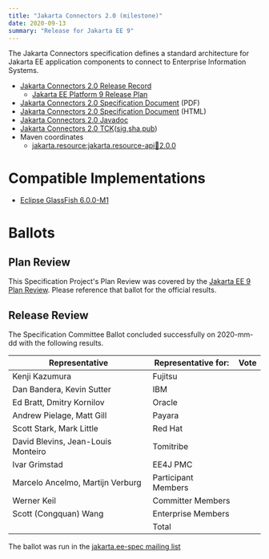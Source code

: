 ```yaml
---
title: "Jakarta Connectors 2.0 (milestone)"
date: 2020-09-13
summary: "Release for Jakarta EE 9"
---
```

The Jakarta Connectors specification defines a standard architecture for Jakarta EE application components to connect to Enterprise Information Systems.

* [Jakarta Connectors 2.0 Release Record](https://projects.eclipse.org/projects/ee4j.jca/releases/2.0.0)
  * [Jakarta EE Platform 9 Release Plan](https://eclipse-ee4j.github.io/jakartaee-platform/jakartaee9/JakartaEE9ReleasePlan)
* [Jakarta Connectors 2.0 Specification Document](./connectors-spec-2.0.pdf) (PDF)
* [Jakarta Connectors 2.0 Specification Document](./connectors-spec-2.0.html) (HTML)
* [Jakarta Connectors 2.0 Javadoc](./apidocs)
* [Jakarta Connectors 2.0 TCK](https://download.eclipse.org/ee4j/jakartaee-tck/jakartaee9-eftl/staged-900/jakarta-connectors-tck-2.0.0.zip)([sig](),[sha](),[pub]())
* Maven coordinates
  * [jakarta.resource:jakarta.resource-api:jar:2.0.0](https://search.maven.org/artifact/jakarta.resource/jakarta.resource-api/2.0.0/jar)


# Compatible Implementations

* [Eclipse GlassFish 6.0.0-M1](https://www.eclipse.org/downloads/download.php?file=/ee4j/glassfish/glassfish-6.0.0-M1.zip)

# Ballots

## Plan Review

[//]: # (For Jakarta EE 9, the Platform Plan Review covered 95% of the Specification Projects.  For those Projects, just use the following statement in this Plan Review section:)

This Specification Project's Plan Review was covered by the [Jakarta EE 9 Plan Review](https://jakarta.ee/specifications/platform/9/). 
Please reference that ballot for the official results.

[//]: # (If your Project was required to do a standalone Plan Review...  You'll need to perform an official Plan Review ballot and record the results here.)

## Release Review

The Specification Committee Ballot concluded successfully on 2020-mm-dd with the following results.

| Representative                                 | Representative for: | Vote |
|------------------------------------------------|---------------------|------|
| Kenji Kazumura                                 | Fujitsu             |      |
| Dan Bandera, Kevin Sutter                      | IBM                 |      |
| Ed Bratt, Dmitry Kornilov                      | Oracle              |      |
| Andrew Pielage, Matt Gill                      | Payara              |      |
| Scott Stark, Mark Little                       | Red Hat             |      |
| David Blevins, Jean-Louis Monteiro             | Tomitribe           |      |
| Ivar Grimstad                                  | EE4J PMC            |      |
| Marcelo Ancelmo, Martijn Verburg               | Participant Members |      |
| Werner Keil                                    | Committer Members   |      |
| Scott (Congquan) Wang                          | Enterprise Members  |      |
|                                                | Total               |      |

The ballot was run in the [jakarta.ee-spec mailing list]()
